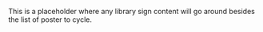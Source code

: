 
This is a placeholder where any library sign content will go around besides the list of poster to cycle.

